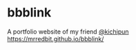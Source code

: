# bbblink

A portfolio website of my friend [@kichipun](https://dribbble.com/kichipun)
https://mrredbit.github.io/bbblink/
